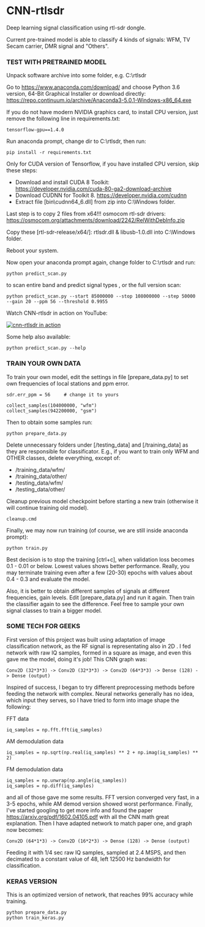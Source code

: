 # CNN-rtlsdr
Deep learning signal classification using rtl-sdr dongle.

Current pre-trained model is able to classify 4 kinds of signals: WFM, TV Secam carrier, DMR signal and "Others".

### TEST WITH PRETRAINED MODEL

Unpack software archive into some folder, e.g. C:\rtlsdr

Go to https://www.anaconda.com/download/ and choose Python 3.6 version, 64-Bit Graphical Installer
or download directly: https://repo.continuum.io/archive/Anaconda3-5.0.1-Windows-x86_64.exe

If you do not have modern NVIDIA graphics card, to install CPU version, just remove the following line in requirements.txt:
```
tensorflow-gpu==1.4.0
```

Run anaconda prompt, change dir to C:\rtlsdr, then run:
```
pip install -r requirements.txt
```

Only for CUDA version of Tensorflow, if you have installed CPU version, skip these steps:
- Download and install CUDA 8 Toolkit: https://developer.nvidia.com/cuda-80-ga2-download-archive
- Download CUDNN for Toolkit 8. https://developer.nvidia.com/cudnn
- Extract file [bin\cudnn64_6.dll] from zip into C:\Windows folder.

Last step is to copy 2 files from x64!!! osmocom rtl-sdr drivers: https://osmocom.org/attachments/download/2242/RelWithDebInfo.zip

Copy these [rtl-sdr-release/x64/]: rtlsdr.dll & libusb-1.0.dll into C:\Windows folder.

Reboot your system.

Now open your anaconda prompt again, change folder to C:\rtlsdr and run:
```
python predict_scan.py
```
to scan entire band and predict signal types , or the full version scan:
```
python predict_scan.py --start 85000000 --stop 108000000 --step 50000 --gain 20 --ppm 56 --threshold 0.9955
```

Watch CNN-rtlsdr in action on YouTube:

[![cnn-rtlsdr in action](https://img.youtube.com/vi/OrSL9dgzlcA/0.jpg)](https://www.youtube.com/watch?v=OrSL9dgzlcA)

Some help also available:
```
python predict_scan.py --help
```

### TRAIN YOUR OWN DATA

To train your own model, edit the settings in file [prepare_data.py] to set own frequencies of local stations and ppm error.
```
sdr.err_ppm = 56     # change it to yours

collect_samples(104000000, "wfm")
collect_samples(942200000, "gsm")
```

Then to obtain some samples run:
```
python prepare_data.py
```

Delete unnecessary folders under [/testing_data] and [/training_data] as they are responsible for classificator.
E.g., if you want to train only WFM and OTHER classes, delete everything, except of:
- /training_data/wfm/
- /training_data/other/
- /testing_data/wfm/
- /testing_data/other/

Cleanup previous model checkpoint before starting a new train (otherwise it will continue training old model).
```
cleanup.cmd
```

Finally, we may now run training (of course, we are still inside anaconda prompt):
```
python train.py
```

Best decision is to stop the training [ctrl+c], when validation loss becomes 0.1 - 0.01 or below. Lowest values shows better performance.
Really, you may terminate training even after a few (20-30) epochs with values about 0.4 - 0.3 and evaluate the model.

Also, it is better to obtain different samples of signals at different frequencies, gain levels. Edit [prepare_data.py] and run it again.
Then train the classifier again to see the difference. Feel free to sample your own signal classes to train a bigger model.

### SOME TECH FOR GEEKS

First version of this project was built using adaptation of image classification network, as the RF signal is representating also in 2D .
I fed network with raw IQ samples, formed in a square as image, and even this gave me the model, doing it's job! This CNN graph was:
```
Conv2D (32*3*3) -> Conv2D (32*3*3) -> Conv2D (64*3*3) -> Dense (128) -> Dense (output)
```

Inspired of success, I began to try different preprocessing methods before feeding the network with complex. Neural networks generally has
no idea, which input they serves, so I have tried to form into image shape the following:

FFT data
```
iq_samples = np.fft.fft(iq_samples)
```

AM demodulation data
```
iq_samples = np.sqrt(np.real(iq_samples) ** 2 + np.imag(iq_samples) ** 2)
```

FM demodulation data
```
iq_samples = np.unwrap(np.angle(iq_samples))
iq_samples = np.diff(iq_samples)
```

and all of those gave me some results. FFT version converged very fast, in a 3-5 epochs, while AM demod version showed worst performance. Finally,
I've started googling to get more info and found the paper https://arxiv.org/pdf/1602.04105.pdf with all the CNN math great explanation. Then
I have adapted network to match paper one, and graph now becomes:
```
Conv2D (64*1*3) -> Conv2D (16*2*3) -> Dense (128) -> Dense (output)
```

Feeding it with 1/4 sec raw IQ samples, sampled at 2.4 MSPS, and then decimated to a constant value of 48, left 12500 Hz bandwidth for classification.

### KERAS VERSION

This is an optimized version of network, that reaches 99% accuracy while training.

```
python prepare_data.py
python train_keras.py
```

